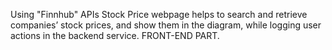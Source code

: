 Using "Finnhub" APIs Stock Price webpage helps to search and retrieve companies’ stock prices, and
show them in the diagram, while logging user actions in the backend service. FRONT-END PART.
